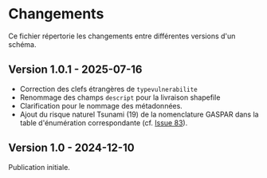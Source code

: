 # Changements

Ce fichier répertorie les changements entre différentes versions d'un schéma.

## Version 1.0.1 - 2025-07-16

- Correction des clefs étrangères de `typevulnerabilite`
- Renommage des champs `descript` pour la livraison shapefile
- Clarification pour le nommage des métadonnées.
- Ajout du risque naturel Tsunami (19) de la nomenclature GASPAR dans la table d'énumération correspondante (cf. [Issue 83](https://github.com/cnigfr/Geostandards-Risques/issues/83)).

## Version 1.0 - 2024-12-10

Publication initiale.
